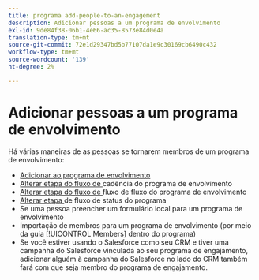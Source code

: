 ```yaml
---
title: programa add-people-to-an-engagement
description: Adicionar pessoas a um programa de envolvimento
exl-id: 9de84f38-06b1-4e66-ac35-8573e84d0e4a
translation-type: tm+mt
source-git-commit: 72e1d29347bd5b77107da1e9c30169cb6490c432
workflow-type: tm+mt
source-wordcount: '139'
ht-degree: 2%

---
```


# Adicionar pessoas a um programa de envolvimento

Há várias maneiras de as pessoas se tornarem membros de um programa de envolvimento:

* [Adicionar ao programa de envolvimento](https://docs.marketo.com/display/DOCS/Add+to+Engagement+Program)
* [Alterar etapa do fluxo de ](https://docs.marketo.com/display/DOCS/Change+Engagement+Program+Cadence) cadência do programa de envolvimento
* [Alterar etapa do fluxo de ](https://docs.marketo.com/display/DOCS/Change+Engagement+Program+Stream) fluxo de fluxo do programa de envolvimento
* [Alterar etapa ](https://docs.marketo.com/display/DOCS/Change+Program+Status) de fluxo de status do programa
* Se uma pessoa preencher um formulário local para um programa de envolvimento
* Importação de membros para um programa de envolvimento (por meio da guia [!UICONTROL Members] dentro do programa)
* Se você estiver usando o Salesforce como seu CRM e tiver uma campanha do Salesforce vinculada ao seu programa de engajamento, adicionar alguém à campanha do Salesforce no lado do CRM também fará com que seja membro do programa de engajamento.
